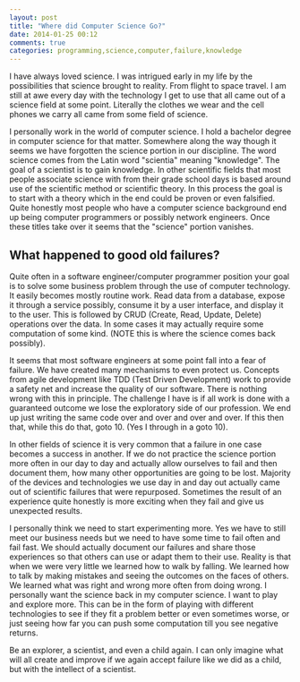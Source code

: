```yaml
---
layout: post
title: "Where did Computer Science Go?"
date: 2014-01-25 00:12
comments: true
categories: programming,science,computer,failure,knowledge 
---
```

I have always loved science. I was intrigued early in my life by the possibilities that science brought to reality. From flight to space travel. I am still at awe every day with the technology I get to use that all came out of a science field at some point. Literally the clothes we wear and the cell phones we carry all came from some field of science.

I personally work in the world of computer science. I hold a bachelor degree in computer science for that matter. Somewhere along the way though it seems we have forgotten the science portion in our discipline. 
The word science comes from the Latin word "scientia" meaning "knowledge". The goal of a scientist is to gain knowledge. In other scientific fields that most people associate science with from their grade school days is based around use of the scientific method or scientific theory. In this process the goal is to start with a theory which in the end could be proven or even falsified. Quite honestly most people who have a computer science background end up being computer programmers or possibly network engineers. Once these titles take over it seems that the "science" portion vanishes. 

## What happened to good old failures?

Quite often in a software engineer/computer programmer position your goal is to solve some business problem through the use of computer technology. It easily becomes mostly routine work. Read data from a database, expose it through a service possibly, consume it by a user interface, and display it to the user. This is followed by CRUD (Create, Read, Update, Delete) operations over the data. In some cases it may actually require some computation of some kind. (NOTE this is where the science comes back possibly). 

It seems that most software engineers at some point fall into a fear of failure. We have created many mechanisms to even protect us. Concepts from agile development like TDD (Test Driven Development) work to provide a safety net and increase the quality of our software. There is nothing wrong with this in principle. The challenge I have is if all work is done with a guaranteed outcome we lose the exploratory side of our profession. We end up just writing the same code over and over and over and over. If this then that, while this do that, goto 10. (Yes I through in a goto 10).

In other fields of science it is very common that a failure in one case becomes a success in another. If we do not practice the science portion more often in our day to day and actually allow ourselves to fail and then document them, how many other opportunities are going to be lost. Majority of the devices and technologies we use day in and day out actually came out of scientific failures that were repurposed. Sometimes the result of an experience quite honestly is more exciting when they fail and give us unexpected results.

I personally think we need to start experimenting more. Yes we have to still meet our business needs but we need to have some time to fail often and fail fast. We should actually document our failures and share those experiences so that others can use or adapt them to their use. 
Reality is that when we were very little we learned how to walk by falling. We learned how to talk by making mistakes and seeing the outcomes on the faces of others. We learned what was right and wrong more often from doing wrong. I personally want the science back in my computer science. I want to play and explore more. This can be in the form of playing with different technologies to see if they fit a problem better or even sometimes worse, or just seeing how far you can push some computation till you see negative returns.

Be an explorer, a scientist, and even a child again. I can only imagine what will all create and improve if we again accept failure like we did as a child, but with the intellect of a scientist.

